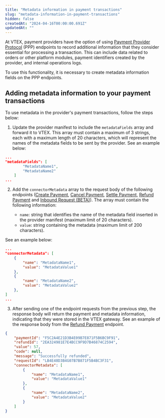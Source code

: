 ```yaml
---
title: "Metadata information in payment transactions"
slug: "metadata-information-in-payment-transactions"
hidden: false
createdAt: "2024-04-16T00:00:00.691Z"
updatedAt: ""
---
```


At VTEX, payment providers have the option of using [Payment Provider Protocol](https://developers.vtex.com/docs/api-reference/payment-provider-protocol) (PPP) endpoints to record additional information that they consider essential for processing a transaction. This can include data related to orders or other platform modules, payment identifiers created by the provider, and internal operations logs.

To use this functionality, it is necessary to create metadata information fields on the PPP endpoints.

## Adding metadata information to your payment transactions

To use metadata in the provider's payment transactions, follow the steps below:

1. Update the provider manifest to include the `metadataFields` array and forward it to VTEX. This array must contain a maximum of 3 strings, each with a maximum length of 20 characters, which will represent the names of the metadata fields to be sent by the provider. See an example below:

```json
...
"metadataFields": [
        "MetadataName1",
        "MetadataName2"
    ]
...
```

2. Add the `connectorMetadata` array to the request body of the following endpoints ([Create Payment](https://developers.vtex.com/docs/api-reference/payment-provider-protocol#post-/payments), [Cancel Payment](https://developers.vtex.com/docs/api-reference/payment-provider-protocol#post-/payments/-paymentId-/cancellations), [Settle Payment](https://developers.vtex.com/docs/api-reference/payment-provider-protocol#post-/payments/-paymentId-/settlements), [Refund Payment](https://developers.vtex.com/docs/api-reference/payment-provider-protocol#post-/payments/-paymentId-/refunds) and [Inbound Request (BETA)](https://developers.vtex.com/docs/api-reference/payment-provider-protocol#post-/payments/-paymentId-/inbound/-action-)). The array must contain the following information:

    - `name`: string that identifies the name of the metadata field inserted in the provider manifest (maximum limit of 20 characters).
    - `value`: string containing the metadata (maximum limit of 200 characters).

See an example below:

```json
...
"connectorMetadata": [
    {
        "name": "MetadataName1",
        "value": "MetadataValue1"
    },
    {
        "name": "MetadataName2",
        "value": "MetadataValue2"
    },
]
...
```

3. After sending one of the endpoint requests from the previous step, the response body will return the payment and metadata information, indicating that they were stored in the VTEX gateway. See an example of the response body from the [Refund Payment](https://developers.vtex.com/docs/api-reference/payment-provider-protocol#post-/payments/-paymentId-/refunds) endpoint.


```json
{
    "paymentId": "F5C2A4E21D3B4E09B7E871F5B6BC9F91",
    "refundId": "2EA324981E7E4BCC9F9D7B46874C2594",
    "value": 57,
    "code": null,
    "message": "Successfully refunded",
    "requestId": "LB4E40D3B4G07B7B871F5B4BC3F31",
    "connectorMetadata": [
        {
            "name": "MetadataName1",
            "value": "MetadataValue1"
        },
        {
            "name": "MetadataName2",
            "value": "MetadataValue2"
        }
    ]
}
```
